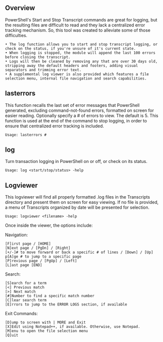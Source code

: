 ## Overview

PowerShell's Start and Stop Transcript commands are great for logging, but the resulting files are difficult to read and they lack a centralized error tracking mechanism. So, this tool was created to alleviate some of those difficulties.

	• The log function allows you to start and stop transcript logging, or check on the status, if you're unsure of it's current state.
	• When logging is stopped, the module will append the last 100 errors before closing the transcript.
	• Logs will then be cleaned by removing any that are over 30 days old, stripping away the default headers and footers, adding visual separators and trimming error text.
	• A supplemental log viewer is also provided which features a file selection menu, internal file navigation and search capabilities.
## lasterrors 

This function recalls the last set of error messages that PowerShell generated, excluding command-not-found errors, formatted on screen for easier reading.
Optionally specify a # of errors to view. The default is 5.
This function is used at the end of the command to stop logging, in order to ensure that centralized error tracking is included.

	Usage: lasterrors #
## log

Turn transaction logging in PowerShell on or off, or check on its status.

	Usage: log <start/stop/status> -help
## Logviewer
This logviewer will find all properly formatted .log files in the Transcripts directory and present them on screen for easy viewing.
If no file is provided, a menu of Transcripts organized by date will be presented for selection.

	Usage: logviewer <filename> -help

Once inside the viewer, the options include:

Navigation:

	[F]irst page / [HOME]
	[N]ext page / [PgDn] / [Right]
	[+/-]# to move forward or back a specific # of lines / [Down] / [Up]
	p[A]ge # to jump to a specific page
	[P]revious page / [PgUp] / [Left]
	[L]ast page [END]

Search:

	[S]earch for a term
	[<] Previous match
	[>] Next match
	[#]Number to find a specific match number
	[C]lear search term
	[E]rrors to jump to the ERROR LOGS section, if available

Exit Commands:

	[D]ump to screen with | MORE and Exit
	[X]Edit using Notepad++, if available. Otherwise, use Notepad.
	[M]enu to open the file selection menu
	[Q]uit
